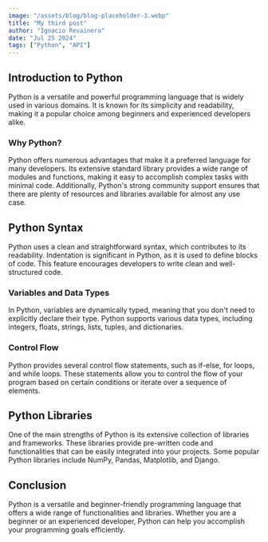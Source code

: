 ```yaml
---
image: "/assets/blog/blog-placeholder-3.webp"
title: "My third post"
author: "Ignacio Revainera"
date: "Jul 25 2024"
tags: ["Python", "API"]
---
```


## Introduction to Python

Python is a versatile and powerful programming language that is widely used in various domains. It is known for its simplicity and readability, making it a popular choice among beginners and experienced developers alike.

### Why Python?

Python offers numerous advantages that make it a preferred language for many developers. Its extensive standard library provides a wide range of modules and functions, making it easy to accomplish complex tasks with minimal code. Additionally, Python's strong community support ensures that there are plenty of resources and libraries available for almost any use case.

## Python Syntax

Python uses a clean and straightforward syntax, which contributes to its readability. Indentation is significant in Python, as it is used to define blocks of code. This feature encourages developers to write clean and well-structured code.

### Variables and Data Types

In Python, variables are dynamically typed, meaning that you don't need to explicitly declare their type. Python supports various data types, including integers, floats, strings, lists, tuples, and dictionaries.

### Control Flow

Python provides several control flow statements, such as if-else, for loops, and while loops. These statements allow you to control the flow of your program based on certain conditions or iterate over a sequence of elements.

## Python Libraries

One of the main strengths of Python is its extensive collection of libraries and frameworks. These libraries provide pre-written code and functionalities that can be easily integrated into your projects. Some popular Python libraries include NumPy, Pandas, Matplotlib, and Django.

## Conclusion

Python is a versatile and beginner-friendly programming language that offers a wide range of functionalities and libraries. Whether you are a beginner or an experienced developer, Python can help you accomplish your programming goals efficiently.
